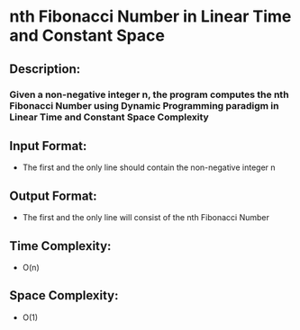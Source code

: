# nth Fibonacci Number in Linear Time and Constant Space
## Description:
### Given a non-negative integer n, the program computes the nth Fibonacci Number using Dynamic Programming paradigm in Linear Time and Constant Space Complexity
## Input Format:
* The first and the only line should contain the non-negative integer n
## Output Format:
* The first and the only line will consist of the nth Fibonacci Number
## Time Complexity:
* O(n)
## Space Complexity:
* O(1)